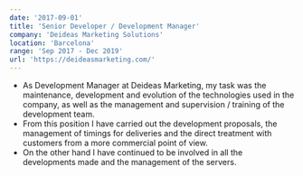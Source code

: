```yaml
---
date: '2017-09-01'
title: 'Senior Developer / Development Manager'
company: 'Deideas Marketing Solutions'
location: 'Barcelona'
range: 'Sep 2017 - Dec 2019'
url: 'https://deideasmarketing.com/'
---
```


- As Development Manager at Deideas Marketing, my task was the maintenance, development and evolution of the 
technologies used in the company, as well as the management and supervision / training of the development 
team.
- From this position I have carried out the development proposals, the management of timings for deliveries 
and the direct treatment with customers from a more commercial point of view.
- On the other hand I have 
continued to be involved in all the developments made and the management of the servers.